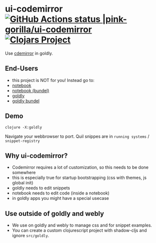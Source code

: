 # ui-codemirror [![GitHub Actions status |pink-gorilla/ui-codemirror](https://github.com/pink-gorilla/ui-codemirror/workflows/CI/badge.svg)](https://github.com/pink-gorilla/ui-codemirror/actions?workflow=CI)[![Clojars Project](https://img.shields.io/clojars/v/org.pinkgorilla/ui-codemirror.svg)](https://clojars.org/org.pinkgorilla/ui-codemirror)

Use [cdemirror](https://codemirror.net/) in goldly.

## End-Users
- this project is NOT for you! Instead go to:
- [notebook](https://github.com/pink-gorilla/notebook)
- [notebook (bundel)](https://github.com/pink-gorilla/notebook-bundel)
- [goldly](https://github.com/pink-gorilla/goldly)
- [goldly bundel](https://github.com/pink-gorilla/goldly-bundel)


## Demo

```
clojure -X:goldly
```

Navigate your webbrowser to port. 
Quil snippes are in `running systems` / `snippet-registry`

## Why ui-codemirror?

- Codemirror requires a lot of customization, so this needs to be done somewhere
- this is especially true for startup bootstrapping (css with themes, js global init)
- goldly needs to edit snippets
- notebook needs to edit code (inside a notebook)
- in goldly apps you might have a special usecase

## Use outside of goldly and webly

- We use on goldly and webly to manage css and for snippet examples.
- You can create a custom clojurescript project with shadow-cljs 
  and ignore `src/goldly`.